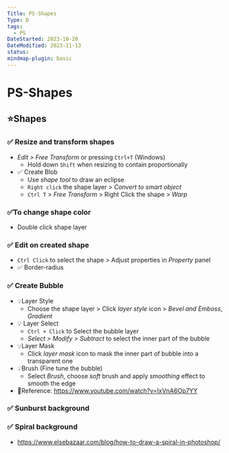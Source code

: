 ```yaml
---
Title: PS-Shapes
Type: D
tags:
  - PS
DateStarted: 2023-10-20
DateModified: 2023-11-13
status: 
mindmap-plugin: basic
---
```


# PS-Shapes

## ⭐Shapes

### ✅ Resize and transform shapes
- *Edit > Free Transform* or pressing `Ctrl+T` (Windows)
    - Hold down `Shift` when resizing to contain proportionally
- ✅ Create Blob
    - Use *shape tool* to draw an eclipse
    - `Right click` the shape layer > *Convert to smart object*
    - `Ctrl T` > *Free Transform* > Right Click the shape > *Warp*

### ✅To change shape color
- Double click shape layer

### ✅ Edit on created shape
- `Ctrl Click` to select the shape > Adjust properties in *Property* panel
- ✅ Border-radius

### ✅ Create Bubble
- 💡Layer Style
    - Choose the shape layer > Click *layer style* icon > *Bevel and Emboss*, *Gradient*
- 💡 Layer Select
    - `Ctrl + Click` to Select the bubble layer
    - *Select > Modify > Subtract* to select the inner part of the bubble
- 💡Layer Mask
    - Click *layer mask* icon to mask the inner part of bubble into a transparent one
- 💡Brush (Fine tune the bubble)
    - Select *Brush*, choose *soft* brush and apply *smoothing* effect to smooth the edge
- 📌Reference: https://www.youtube.com/watch?v=IxVnA6Op7YY

### ✅ Sunburst background

### ✅ Spiral background
- https://www.elsebazaar.com/blog/how-to-draw-a-spiral-in-photoshop/